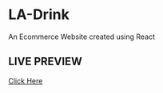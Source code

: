 # LA-Drink

An Ecommerce Website created using React

## LIVE PREVIEW
[Click Here](https://LA-Drink.denniscodes.repl.co)
